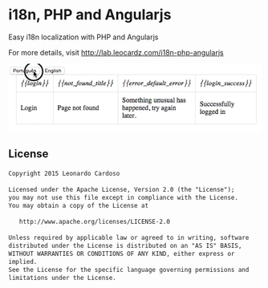i18n, PHP and Angularjs
===

Easy i18n localization with PHP and Angularjs

For more details, visit http://lab.leocardz.com/i18n-php-angularjs

![Gameplay](https://github.com/LeonardoCardoso/i18n-PHP-Angularjs/blob/master/assets/gif.gif?raw=true)


## License

    Copyright 2015 Leonardo Cardoso

    Licensed under the Apache License, Version 2.0 (the "License");
    you may not use this file except in compliance with the License.
    You may obtain a copy of the License at

       http://www.apache.org/licenses/LICENSE-2.0

    Unless required by applicable law or agreed to in writing, software
    distributed under the License is distributed on an "AS IS" BASIS,
    WITHOUT WARRANTIES OR CONDITIONS OF ANY KIND, either express or implied.
    See the License for the specific language governing permissions and
    limitations under the License.
